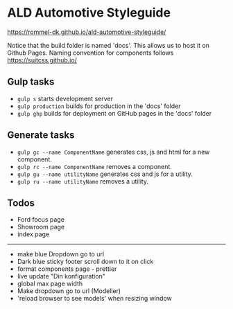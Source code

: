# ALD Automotive Styleguide

https://rommel-dk.github.io/ald-automotive-styleguide/

Notice that the build folder is named 'docs'. This allows us to host it on Github Pages.
Naming convention for components follows https://suitcss.github.io/

## Gulp tasks
- `gulp s` starts development server
- `gulp production` builds for production in the 'docs' folder
- `gulp ghp` builds for deployment on GitHub pages in the 'docs' folder

## Generate tasks
- `gulp gc --name ComponentName` generates css, js and html for a new component.
- `gulp rc --name ComponentName` removes a component.
- `gulp gu --name utilityName` generates css and js for a utility.
- `gulp ru --name utilityName` removes a utility.

## Todos
- Ford focus page
- Showroom page
- index page
---
- make blue Dropdown go to url
- Dark blue sticky footer scroll down to it on click
- format components page - prettier
- live update "Din konfiguration"
- global max page width
- Make dropdown go to url (Modeller)
- 'reload browser to see models' when resizing window
